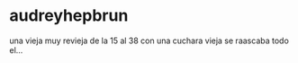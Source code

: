 audreyhepbrun
=============

una vieja muy revieja de la 15 al 38 con una cuchara vieja se raascaba todo el...
